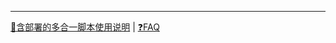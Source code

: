 
---

[🚀含部署的多合一脚本使用说明](https://github.com/jasoneri/redViewer#%EF%B8%8F%E9%83%A8%E7%BD%B2%E6%9B%B4%E6%96%B0%E8%BF%90%E8%A1%8C%E5%A4%9A%E5%90%88%E4%B8%80%E8%84%9A%E6%9C%AC) | [❓FAQ](https://github.com/jasoneri/redViewer/wiki/FAQ)
